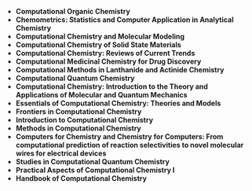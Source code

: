 <ul>
 <li><b><a target="_blank" href="https://github.com/manjunath5496/Computational-Chemistry-Books/blob/master/ctc(1).pdf" style="text-decoration:none;">Computational Organic Chemistry</a></b></li>
  
<li><b><a target="_blank" href="https://github.com/manjunath5496/Computational-Chemistry-Books/blob/master/ctc(2).pdf" style="text-decoration:none;">Chemometrics: Statistics and Computer Application in Analytical Chemistry</a></b></li>  
  
<li><b><a target="_blank" href="https://github.com/manjunath5496/Computational-Chemistry-Books/blob/master/ctc(3).pdf" style="text-decoration:none;">Computational Chemistry and Molecular Modeling</a></b></li>
                               
 <li><b><a target="_blank" href="https://github.com/manjunath5496/Computational-Chemistry-Books/blob/master/ctc(4).pdf" style="text-decoration:none;">Computational Chemistry of Solid State Materials</a></b></li>                              
<li><b><a target="_blank" href="https://github.com/manjunath5496/Computational-Chemistry-Books/blob/master/ctc(5).pdf" style="text-decoration:none;"> Computational Chemistry: Reviews of Current Trends</a></b></li>
 <li><b><a target="_blank" href="https://github.com/manjunath5496/Computational-Chemistry-Books/blob/master/ctc(6).pdf" style="text-decoration:none;">Computational Medicinal Chemistry for Drug Discovery </a></b></li>
                <li><b><a target="_blank" href="https://github.com/manjunath5496/Computational-Chemistry-Books/blob/master/ctc(7).pdf" style="text-decoration:none;">Computational Methods in Lanthanide and Actinide Chemistry</a></b></li>                                
         <li><b><a target="_blank" href="https://github.com/manjunath5496/Computational-Chemistry-Books/blob/master/ctc(8).pdf" style="text-decoration:none;">Computational Quantum Chemistry</a></b></li>                                 

<li><b><a target="_blank" href="https://github.com/manjunath5496/Computational-Chemistry-Books/blob/master/ctc(9).pdf" style="text-decoration:none;">Computational Chemistry: Introduction to the Theory and Applications of Molecular and Quantum Mechanics</a></b></li>

  <li><b><a target="_blank" href="https://github.com/manjunath5496/Computational-Chemistry-Books/blob/master/ctc(10).pdf" style="text-decoration:none;">Essentials of Computational Chemistry: Theories and Models</a></b></li> 

<li><b><a target="_blank" href="https://github.com/manjunath5496/Computational-Chemistry-Books/blob/master/ctc(11).pdf" style="text-decoration:none;">Frontiers in Computational Chemistry</a></b></li>                          

  <li><b><a target="_blank" href="https://github.com/manjunath5496/Computational-Chemistry-Books/blob/master/ctc(12).pdf" style="text-decoration:none;">Introduction to Computational Chemistry</a></b></li> 

<li><b><a target="_blank" href="https://github.com/manjunath5496/Computational-Chemistry-Books/blob/master/ctc(13).pdf" style="text-decoration:none;"> Methods in Computational Chemistry </a></b></li>


<li><b><a target="_blank" href="https://github.com/manjunath5496/Computational-Chemistry-Books/blob/master/ctc(14).pdf" style="text-decoration:none;">Computers for Chemistry and Chemistry for Computers: From computational prediction of reaction selectivities to novel molecular wires for electrical devices</a></b></li>
                <li><b><a target="_blank" href="https://github.com/manjunath5496/Computational-Chemistry-Books/blob/master/ctc(15).pdf" style="text-decoration:none;">Studies in Computational Quantum Chemistry</a></b></li>                                
                               


  <li><b><a target="_blank" href="https://github.com/manjunath5496/Computational-Chemistry-Books/blob/master/ctc(17).pdf" style="text-decoration:none;">Practical Aspects of Computational Chemistry I</a></b></li> 

<li><b><a target="_blank" href="https://github.com/manjunath5496/Computational-Chemistry-Books/blob/master/ctc(18).rar" style="text-decoration:none;">Handbook of Computational Chemistry  </a></b></li>






</ul>
